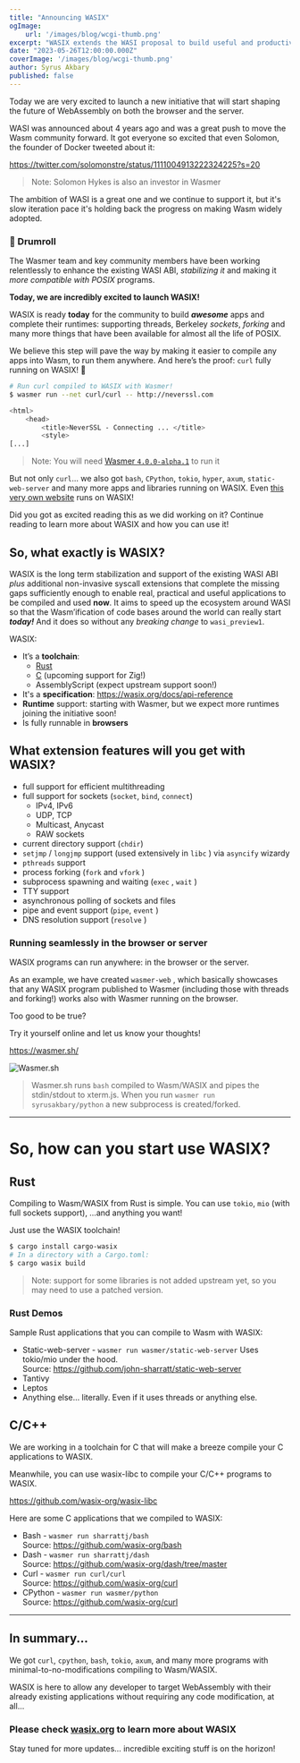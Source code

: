 ```yaml
---
title: "Announcing WASIX"
ogImage: 
    url: '/images/blog/wcgi-thumb.png'
excerpt: "WASIX extends the WASI proposal to build useful and productive applications today with full POSIX compatibility"
date: "2023-05-26T12:00:00.000Z"
coverImage: '/images/blog/wcgi-thumb.png'
author: Syrus Akbary
published: false
---
```


Today we are very excited to launch a new initiative that will start shaping the future of WebAssembly on both the browser and the server.

WASI was announced about 4 years ago and was a great push to move the Wasm community forward. It got everyone so excited that even Solomon, the founder of Docker tweeted about it: 

https://twitter.com/solomonstre/status/1111004913222324225?s=20

> Note: Solomon Hykes is also an investor in Wasmer

The ambition of WASI is a great one and we continue to support it, but it's slow iteration pace it's holding back the progress on making Wasm widely adopted.

### 🥁 Drumroll

The Wasmer team and key community members have been working relentlessly to enhance the existing WASI ABI, *stabilizing it* and making it *more compatible with POSIX* programs.

**Today, we are incredibly excited to launch WASIX!**

WASIX is ready **today** for the community to build ***awesome*** apps and complete their runtimes: supporting threads, Berkeley *sockets*, *forking* and many more things that have been available for almost all the life of POSIX.

We believe this step will pave the way by making it easier to compile any apps into Wasm, to run them anywhere.
And here’s the proof: `curl` fully running on WASIX! 🚀 

```bash
# Run curl compiled to WASIX with Wasmer!
$ wasmer run --net curl/curl -- http://neverssl.com

<html>
	<head>
		<title>NeverSSL - Connecting ... </title>
		<style>
[...]
```

> Note: You will need [Wasmer `4.0.0-alpha.1`](https://github.com/wasmerio/wasmer/releases/tag/v4.0.0-alpha.1) to run it

But not only `curl`... we also got `bash`, `CPython`, `tokio`, `hyper`, `axum`, `static-web-server` and many more apps and libraries running on WASIX. Even [this very own website](https://wapm.io/wasmer/wasmer-io) runs on WASIX!

Did you got as excited reading this as we did working on it? Continue reading to learn more about WASIX and how you can use it!


## So, what exactly is WASIX?

WASIX is the long term stabilization and support of the existing WASI ABI *plus* additional non-invasive syscall extensions that complete the missing gaps sufficiently enough to enable real, practical and useful applications to be compiled and used **now**. It aims to speed up the ecosystem around WASI so that the Wasm’ification of code bases around the world can really start ***today!*** And it does so without any *breaking change* to `wasi_preview1`.

WASIX:
- It’s a **toolchain**:
    - [Rust](#rust)
    - [C](#ccpp) (upcoming support for Zig!)
    - AssemblyScript (expect upstream support soon!)
- It's a **specification**: https://wasix.org/docs/api-reference
- **Runtime** support: starting with Wasmer, but we expect more runtimes joining the initiative soon!
- Is fully runnable in **browsers**

## **What extension features will you get with WASIX?**

- full support for efficient multithreading
- full support for sockets (`socket`, `bind`, `connect`)
    - IPv4, IPv6
    - UDP, TCP
    - Multicast, Anycast
    - RAW sockets
- current directory support (`chdir`)
- `setjmp` / `longjmp` support (used extensively in `libc` ) via `asyncify` wizardy
- `pthreads` support
- process forking (`fork` and `vfork` )
- subprocess spawning and waiting (`exec` , `wait` )
- TTY support
- asynchronous polling of sockets and files
- pipe and event support (`pipe`, `event` )
- DNS resolution support (`resolve` )

### Running seamlessly in the browser or server

WASIX programs can run anywhere: in the browser or the server.

As an example, we have created `wasmer-web` , which basically showcases that any WASIX program published to Wasmer (including those with threads and forking!) works also with Wasmer running on the browser.

Too good to be true?

Try it yourself online and let us know your thoughts!

https://wasmer.sh/


![Wasmer.sh](/images/blog/wasmer-sh.png)


> Wasmer.sh runs `bash` compiled to Wasm/WASIX and pipes the stdin/stdout to xterm.js.
When you run `wasmer run syrusakbary/python` a new subprocess is created/forked.

----

# So, how can you start use WASIX?

<a id="rust"></a>

## Rust

Compiling to Wasm/WASIX from Rust is simple. You can use `tokio`, `mio` (with full sockets support), …and anything you want!

Just use the WASIX toolchain!

```bash
$ cargo install cargo-wasix
# In a directory with a Cargo.toml:
$ cargo wasix build 
```

> Note: support for some libraries is not added upstream yet, so you may need to use a patched version.

### Rust Demos

Sample Rust applications that you can compile to Wasm with WASIX:

- Static-web-server - `wasmer run wasmer/static-web-server`
  Uses tokio/mio under the hood.
  <br />Source: https://github.com/john-sharratt/static-web-server
- Tantivy
- Leptos
- Anything else… literally. Even if it uses threads or anything else.

<a id="ccpp"></a>

## C/C++

We are working in a toolchain for C that will make a breeze compile your C applications to WASIX.

Meanwhile, you can use wasix-libc to compile your C/C++ programs to WASIX.

https://github.com/wasix-org/wasix-libc


Here are some C applications that we compiled to WASIX:

- Bash - `wasmer run sharrattj/bash`
  <br />Source: https://github.com/wasix-org/bash
- Dash - `wasmer run sharrattj/dash`
  <br />Source: https://github.com/wasix-org/dash/tree/master 
- Curl - `wasmer run curl/curl`
  <br />Source: https://github.com/wasix-org/curl
- CPython - `wasmer run wasmer/python`
  <br />Source: https://github.com/wasix-org/curl

----

## In summary...

We got `curl`, `cpython`, `bash`, `tokio`, `axum`, and many more programs with minimal-to-no-modifications compiling to Wasm/WASIX.

WASIX is here to allow any developer to target WebAssembly with their already existing applications without requiring any code modification, at all...

### Please check [wasix.org](https://wasix.org/) to learn more about WASIX

Stay tuned for more updates… incredible exciting stuff is on the horizon!
